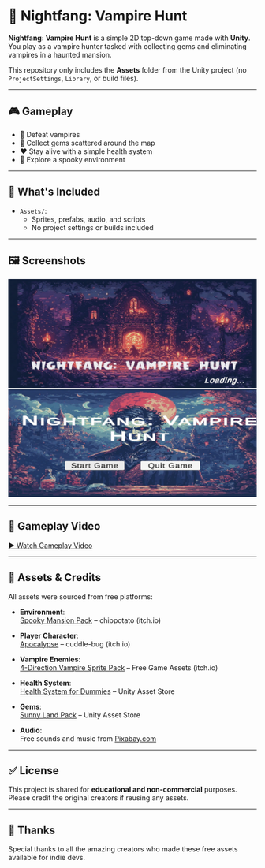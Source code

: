 # 🧛 Nightfang: Vampire Hunt

**Nightfang: Vampire Hunt** is a simple 2D top-down game made with **Unity**.  
You play as a vampire hunter tasked with collecting gems and eliminating vampires in a haunted mansion.

This repository only includes the **Assets** folder from the Unity project (no `ProjectSettings`, `Library`, or build files).

---

## 🎮 Gameplay

- 🔪 Defeat vampires
- 💎 Collect gems scattered around the map
- ❤️ Stay alive with a simple health system
- 👻 Explore a spooky environment

---

## 📁 What's Included

- `Assets/`:
  - Sprites, prefabs, audio, and scripts
  - No project settings or builds included

---

## 🖼️ Screenshots

![Screenshot 1](Img/SS1.png)
![Screenshot 2](Img/SS2.png)

---

## 🎥 Gameplay Video

[▶️ Watch Gameplay Video](Img\NightfangVampire_Hunt_record.mp4)

---

## 🎨 Assets & Credits

All assets were sourced from free platforms:

- **Environment**:  
  [Spooky Mansion Pack](https://chippotato.itch.io/spooky-mansion-pack) – chippotato (itch.io)

- **Player Character**:  
  [Apocalypse](https://cuddle-bug.itch.io/apocalypse) – cuddle-bug (itch.io)

- **Vampire Enemies**:  
  [4-Direction Vampire Sprite Pack](https://free-game-assets.itch.io/free-vampire-4-direction-pixel-character-sprite-pack) – Free Game Assets (itch.io)

- **Health System**:  
  [Health System for Dummies](https://assetstore.unity.com/packages/tools/utilities/health-system-for-dummies-215755) – Unity Asset Store

- **Gems**:  
  [Sunny Land Pack](https://assetstore.unity.com/packages/2d/characters/sunny-land-103349) – Unity Asset Store

- **Audio**:  
  Free sounds and music from [Pixabay.com](https://pixabay.com)

---

## ✅ License

This project is shared for **educational and non-commercial** purposes.  
Please credit the original creators if reusing any assets.

---

## 🙏 Thanks

Special thanks to all the amazing creators who made these free assets available for indie devs.
